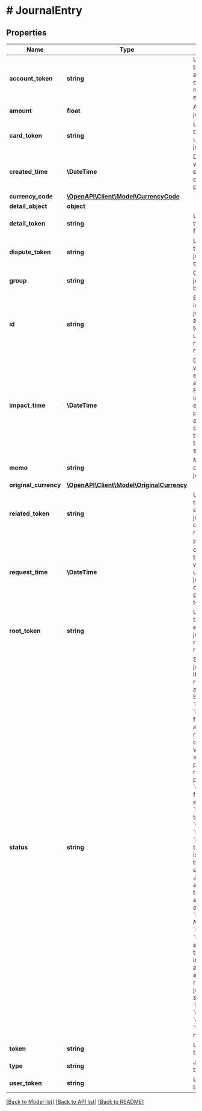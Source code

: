 # # JournalEntry

## Properties

Name | Type | Description | Notes
------------ | ------------- | ------------- | -------------
**account_token** | **string** | Unique identifier of the credit account associated with the credit card used to make the journal entry. |
**amount** | **float** | Amount of the journal entry. |
**card_token** | **string** | Unique identifier of the credit card used to make the journal entry. | [optional]
**created_time** | **\DateTime** | Date and time when the journal entry was created on Marqeta&#39;s credit platform, in UTC. |
**currency_code** | [**\OpenAPI\Client\Model\CurrencyCode**](CurrencyCode.md) |  |
**detail_object** | **object** |  | [optional]
**detail_token** | **string** | Unique identifier of the journal entry&#39;s full details. |
**dispute_token** | **string** | Unique identifier of the dispute, if the journal entry is disputed. | [optional]
**group** | **string** | Group to which the journal entry belongs. |
**id** | **string** | Eight-digit numeric identifier of the journal entry, an alternate identifier to the UUID that is useful for remembering and referencing. |
**impact_time** | **\DateTime** | Date and time when the journal entry impacts the account balance.  For purchases, this is the time of the authorization.  For purchase authorization clearings, this is the time when the transaction is settled. |
**memo** | **string** | Merchant name or description for the journal entry. | [optional]
**original_currency** | [**\OpenAPI\Client\Model\OriginalCurrency**](OriginalCurrency.md) |  | [optional]
**related_token** | **string** | Unique identifier of the original journal entry. If the current journal entry is the original, this field is returned empty. | [optional]
**request_time** | **\DateTime** | For purchases, the date and time of the authorization, which is when the user initiates the journal entry.  For other journal entry groups, equivalent to &#x60;impact_time&#x60;. |
**root_token** | **string** | Unique identifier of the root journal entry. If the current journal entry is the root, this field is returned empty. | [optional]
**status** | **string** | Status of the journal entry when it was initially recorded and had an impact on the balance, either &#x60;PENDING&#x60; or &#x60;POSTED&#x60;. This field is immutable and may not represent the current status.  To view the current status of purchases, refunds, OCTs, and payments, see the &#x60;detail_object.state&#x60; field. These journal entries start in &#x60;PENDING&#x60; and can transition to &#x60;CLEARED&#x60;, &#x60;DECLINED&#x60;, or &#x60;ERROR&#x60;. This transition of status is only sent through webhook event notifications.  Journal entries that are final transactions, such as clearings, start and remain in a &#x60;POSTED&#x60; state.  *NOTE*: &#x60;CLEARED&#x60;, &#x60;DECLINED&#x60;, and &#x60;ERROR&#x60; are special statuses that do not have an impact on the account balance, and are not recorded in the journal. For these special statuses, &#x60;impact_time&#x60;, &#x60;request_time&#x60;, &#x60;created_time&#x60;, &#x60;token&#x60;, and &#x60;id&#x60; are returned blank. |
**token** | **string** | Unique identifier of the journal entry. |
**type** | **string** | Journal entry event type. |
**user_token** | **string** | Unique identifier of the credit user. |

[[Back to Model list]](../../README.md#models) [[Back to API list]](../../README.md#endpoints) [[Back to README]](../../README.md)
